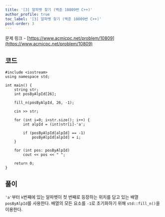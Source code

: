 ```yaml
---
title: '[3] 알파벳 찾기 (백준 10809번 C++)'
author_profile: true
toc_label: '[3] 알파벳 찾기 (백준 10809번 C++)'
post-order: 3
---
```


문제 링크 - [https://www.acmicpc.net/problem/10809](https://www.acmicpc.net/problem/10809)

## 코드
```C++::lineons
#include <iostream>
using namespace std;

int main() {
    string str;
    int posByAlpId[26];

    fill_n(posByAlpId, 26, -1);

    cin >> str;

    for (int i=0; i<str.size(); i++) {
        int alpId = (int)str[i]-'a';

        if (posByAlpId[alpId] == -1)
            posByAlpId[alpId] = i;
    }

    for (int pos: posByAlpId)
        cout << pos << " ";

    return 0;
}
```

## 풀이
`'a'`부터 `k`번째에 있는 알파벳이 첫 번째로 등장하는 위치를 담고 있는 배열 `posByAlpId`를 사용한다. 배열의 모든 요소를 `-1`로 초기화하기 위해 `std::fill_n()`을 이용한다.
